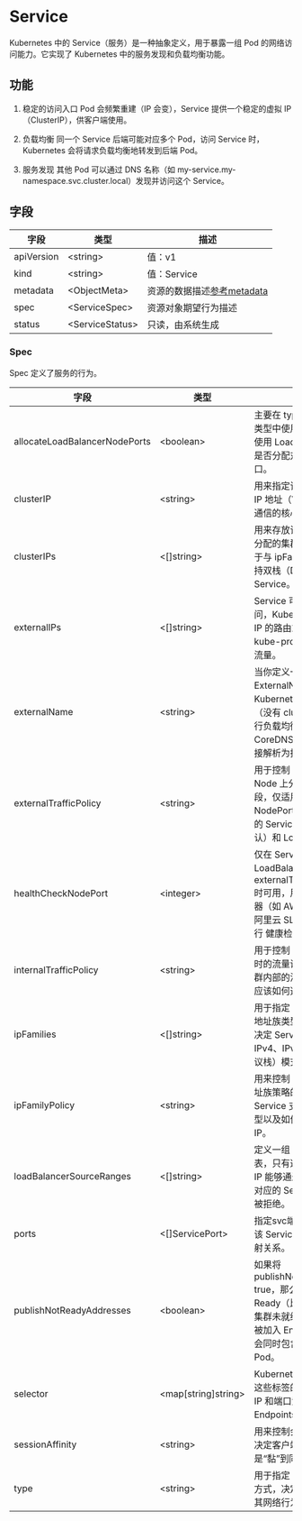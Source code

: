 # Service

Kubernetes 中的 Service（服务）是一种抽象定义，用于暴露一组 Pod 的网络访问能力。它实现了 Kubernetes 中的服务发现和负载均衡功能。

## 功能

1. 稳定的访问入口
Pod 会频繁重建（IP 会变），Service 提供一个稳定的虚拟 IP（ClusterIP），供客户端使用。

2. 负载均衡
同一个 Service 后端可能对应多个 Pod，访问 Service 时，Kubernetes 会将请求负载均衡地转发到后端 Pod。

3. 服务发现
其他 Pod 可以通过 DNS 名称（如 my-service.my-namespace.svc.cluster.local）发现并访问这个 Service。

## 字段

|字段|类型|描述|
|----|----|----|
|apiVersion|\<string>|值：v1|
|kind|\<string>|值：Service|
|metadata|\<ObjectMeta>|资源的数据描述[参考metadata](/kubernetes/PodFeilds.md#metadata)|
|spec|\<ServiceSpec>|资源对象期望行为描述|
|status|\<ServiceStatus>|只读，由系统生成|

### Spec

Spec 定义了服务的行为。

|字段                          |类型      |描述                                                                                                  |
|------------------------------|----------|-----------------------------------------------------------------------------------------------------|
|allocateLoadBalancerNodePorts|\<boolean>|主要在 type: LoadBalancer 类型中使用。它控制的是：当使用 LoadBalancer 类型时，是否分配对应的 NodePort 端口。|
|clusterIP|\<string>|用来指定该 Service 的 虚拟 IP 地址（VIP），它是集群内部通信的核心机制之一。|
|clusterIPs|\<[]string>|用来存放该 Service 的 所有分配的集群内 IP 地址。它用于与 ipFamilies 字段配合，支持双栈（Dual-Stack）Service。|
|externalIPs|\<[]string>|Service 可以被外部 IP 访问，Kubernetes 不管理这些 IP 的路由或归属，只是让 kube-proxy 接收这些 IP 的流量。|
|externalName|\<string>|当你定义一个 type: ExternalName 的 Service，Kubernetes 不会创建集群 IP（没有 clusterIP），也不会进行负载均衡，而是通过 CoreDNS 把 Service 名称直接解析为指定的 外部域名。|
|externalTrafficPolicy|\<string>|用于控制 外部访问流量如何在 Node 上分发 的一个关键字段，仅适用于 type: NodePort 或 LoadBalancer 的 Service。值：Cluster（默认）和 Local|
|healthCheckNodePort|\<integer>|仅在 Service.type: LoadBalancer 且 externalTrafficPolicy: Local 时可用，用于配合 云负载均衡器（如 AWS ELB、GCP LB、阿里云 SLB） 对集群节点进行 健康检查。|
|internalTrafficPolicy|\<string>|用于控制 集群内访问 Service 时的流量调度策略，即 来自集群内部的流量（非外部访问）应该如何选择后端 Pod。|
|ipFamilies|\<[]string>|用于指定 Service 支持的 IP 地址族类型（IP Family），即决定 Service 可用的是 IPv4、IPv6 还是双栈（双协议栈）模式。|
|ipFamilyPolicy|\<string>|用来控制 Service 分配 IP 地址族策略的字段。它决定了该 Service 支持的 IP 地址族类型以及如何分配单栈还是双栈 IP。|
|loadBalancerSourceRanges|\<[]string>|定义一组 IP 地址 CIDR 列表，只有这些范围内的客户端 IP 能够通过云负载均衡器访问对应的 Service。其他 IP 会被拒绝。|
|ports |\<[]ServicePort>|指定svc端口列表，用于定义该 Service 对外暴露的端口映射关系。|
|publishNotReadyAddresses|\<boolean>|如果将 publishNotReadyAddresses: true，那么即使 Pod 还没有 Ready（比如启动中或刚加入集群未就绪），它们的 IP 也会被加入 Endpoints，Service 会同时包含这些“不健康” Pod。|
|selector|<map[string]string>|Kubernetes 会选中所有匹配这些标签的 Pod，将它们的 IP 和端口添加到 Service 的 Endpoints 中。|
|sessionAffinity|\<string>|用来控制会话亲和性的字段，决定客户端请求是否总是“黏”到同一个后端 Pod。|
|type|\<string>|用于指定 Service 对外暴露的方式，决定服务如何被访问及其网络行为。|
